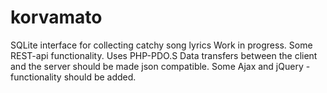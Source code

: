 # korvamato
SQLite interface for collecting catchy song lyrics
Work in progress.
Some REST-api functionality.
Uses PHP-PDO.S
Data transfers between the client and the server should be made json compatible.
Some Ajax and jQuery -functionality should be added.
